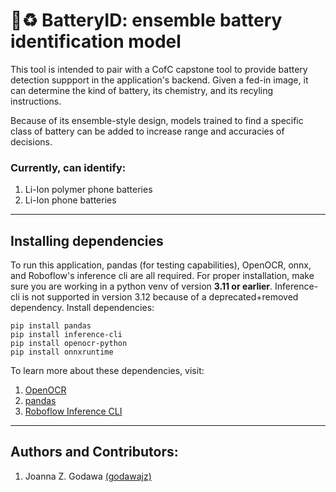 # 🔋♻️ BatteryID: ensemble battery identification model
This tool is intended to pair with a CofC capstone tool to provide battery detection suppport in the application's backend. Given a fed-in image, it can determine the kind of battery, its chemistry, and its recyling instructions.

Because of its ensemble-style design, models trained to find a specific class of battery can be added to increase range and accuracies of decisions.

### Currently, can identify:
1. Li-Ion polymer phone batteries
2. Li-Ion phone batteries

________________

## Installing dependencies
To run this application, pandas (for testing capabilities), OpenOCR, onnx, and Roboflow's inference cli are all required. For proper installation, make sure you are working in a python venv of version **3.11 or earlier**. Inference-cli is not supported in version 3.12 because of a deprecated+removed dependency.
Install dependencies:
```shell
pip install pandas
pip install inference-cli
pip install openocr-python
pip install onnxruntime
```
To learn more about these dependencies, visit:
1. [OpenOCR](https://github.com/Topdu/OpenOCR/tree/main) 
2. [pandas](https://pandas.pydata.org/)
3. [Roboflow Inference CLI](https://inference.roboflow.com/inference_helpers/inference_cli/)
__________________
## Authors and Contributors:
1. Joanna Z. Godawa [(godawajz)](https://github.com/godawajz)
